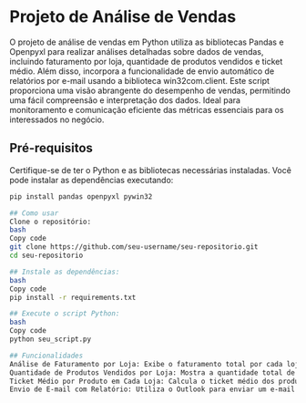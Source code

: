 # Projeto de Análise de Vendas
O projeto de análise de vendas em Python utiliza as bibliotecas Pandas e Openpyxl para realizar análises detalhadas sobre dados de vendas, incluindo faturamento por loja, quantidade de produtos vendidos e ticket médio. Além disso, incorpora a funcionalidade de envio automático de relatórios por e-mail usando a biblioteca win32com.client. Este script proporciona uma visão abrangente do desempenho de vendas, permitindo uma fácil compreensão e interpretação dos dados. Ideal para monitoramento e comunicação eficiente das métricas essenciais para os interessados no negócio.

## Pré-requisitos

Certifique-se de ter o Python e as bibliotecas necessárias instaladas. Você pode instalar as dependências executando:

```bash
pip install pandas openpyxl pywin32

## Como usar
Clone o repositório:
bash
Copy code
git clone https://github.com/seu-username/seu-repositorio.git
cd seu-repositorio

## Instale as dependências:
bash
Copy code
pip install -r requirements.txt

## Execute o script Python:
bash
Copy code
python seu_script.py

## Funcionalidades
Análise de Faturamento por Loja: Exibe o faturamento total por cada loja.
Quantidade de Produtos Vendidos por Loja: Mostra a quantidade total de produtos vendidos por loja.
Ticket Médio por Produto em Cada Loja: Calcula o ticket médio dos produtos em cada loja.
Envio de E-mail com Relatório: Utiliza o Outlook para enviar um e-mail com o relatório gerado.
